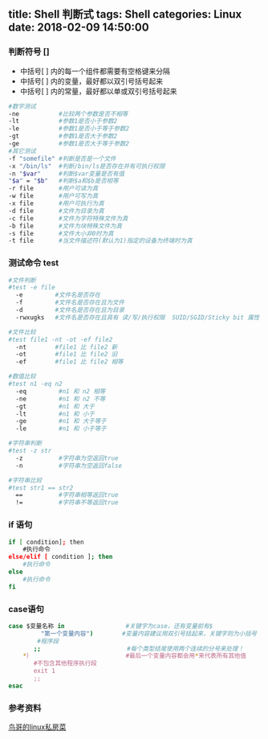 title: Shell 判断式
tags: Shell
categories: Linux
date: 2018-02-09 14:50:00
---
### 判断符号 []
* 中括号[ ] 内的每一个组件都需要有空格键来分隔
* 中括号[ ] 内的变量，最好都以双引号括号起来
* 中括号[ ] 内的常量，最好都以单或双引号括号起来
<!-- more -->

```bash
#数字测试  
-ne           #比较两个参数是否不相等
-lt           #参数1是否小于参数2
-le           #参数1是否小于等于参数2
-gt           #参数1是否大于参数2
-ge           #参数1是否大于等于参数2
#其它测试
-f "somefile" #判断是否是一个文件
-x "/bin/ls"  #判断/bin/ls是否存在并有可执行权限
-n "$var"     #判断$var变量是否有值
"$a" = "$b"   #判断$a和$b是否相等
-r file       #用户可读为真
-w file       #用户可写为真
-x file       #用户可执行为真
-d file       #文件为目录为真
-c file       #文件为字符特殊文件为真
-b file       #文件为块特殊文件为真
-s file       #文件大小非0时为真
-t file       #当文件描述符(默认为1)指定的设备为终端时为真 
```
### 测试命令 test
```bash
#文件判断
#test -e file
  -e         #文件名是否存在
  -f         #文件名是否存在且为文件
  -d         #文件名是否存在且为目录
  -rwxugks   #文件名是否存在且具有 读/写/执行权限  SUID/SGID/Sticky bit 属性 空白文件

#文件比较
#test file1 -nt -ot -ef file2
  -nt        #file1 比 file2 新  
  -ot        #file1 比 file2 旧
  -ef        #file1 比 file2 相等

#数值比较
#test n1 -eq n2
  -eq         #n1 和 n2 相等
  -ne         #n1 和 n2 不等
  -gt         #n1 和 大于
  -lt         #n1 和 小于
  -ge         #n1 和 大于等于
  -le         #n1 和 小于等于    

#字符串判断          
#test -z str
  -z          #字符串为空返回true
  -n          #字符串为空返回false

#字符串比较
#test str1 == str2
  ==          #字符串相等返回true
  !=          #字符串不等返回true 
```

### if 语句
```bash
if [ condition]; then
    #执行命令
else/elif [ condition ]; then
    #执行命令
else
    #执行命令
fi

```
### case语句
```bash
case $变量名称 in                 #关键字为case，还有变量前有$
         "第一个变量内容")        #变量内容建议用双引号括起来，关键字则为小括号
        #程序段
       ;;                        #每个类型结尾使用两个连续的分号来处理！
    *）                          #最后一个变量内容都会用*来代表所有其他值
       #不包含其他程序执行段
       exit 1
       ;;
esac
```
### 参考资料
[鸟哥的linux私房菜](http://linux.vbird.org/linux_basic/0340bashshell-scripts.php#dis)  